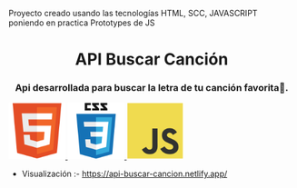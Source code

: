 Proyecto creado usando las tecnologías HTML, SCC, JAVASCRIPT poniendo en practica Prototypes de JS


<h1 align="center">API Buscar Canción</h1>
<h3 align="center">Api desarrollada para buscar la letra de tu canción favorita🌟.</h3>


<a href="https://www.w3.org/html/" target="_blank" rel="noreferrer"> <img
      src="https://github.com/devicons/devicon/blob/master/icons/html5/html5-original.svg" alt="html5" width="100"
      height="100" /> </a>
<a href="https://www.w3schools.com/css/" target="_blank"
    rel="noreferrer"> <img src="https://raw.githubusercontent.com/devicons/devicon/master/icons/css3/css3-original-wordmark.svg" alt="css3"
      width="100" height="100" /> </a>
<a href="https://www.javascript.com/" target="_blank" rel="noreferrer"> <img
      src="https://github.com/devicons/devicon/blob/master/icons/javascript/javascript-original.svg" alt="javascript" width="100"
      height="100" /> </a>

-  Visualización :-
<a href="https://api-buscar-cancion.netlify.app/" target="_blank"
    rel="noreferrer">https://api-buscar-cancion.netlify.app/</a>

